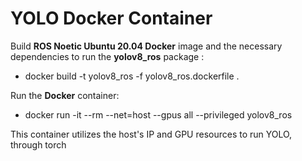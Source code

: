 # YOLO Docker Container

Build **ROS Noetic Ubuntu 20.04 Docker** image and the necessary dependencies to run the **yolov8_ros** package :

 - docker build -t yolov8_ros -f yolov8_ros.dockerfile .

Run the **Docker** container:

 - docker run -it --rm --net=host --gpus all --privileged yolov8_ros

This container utilizes the host's IP and GPU resources to run YOLO, through torch
